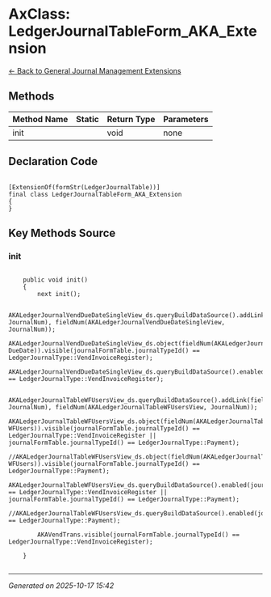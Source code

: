 # AxClass: LedgerJournalTableForm_AKA_Extension

[← Back to General Journal Management Extensions](../README.md)

## Methods

| Method Name | Static | Return Type | Parameters |
|-------------|--------|-------------|------------|
| init |  | void | none |

## Declaration Code

```xpp

[ExtensionOf(formStr(LedgerJournalTable))]
final class LedgerJournalTableForm_AKA_Extension
{
}

```

## Key Methods Source

### init

```xpp

    public void init()
    {
        next init(); 
        
        AKALedgerJournalVendDueDateSingleView_ds.queryBuildDataSource().addLink(fieldNum(LedgerJournalTable, JournalNum), fieldNum(AKALedgerJournalVendDueDateSingleView, JournalNum));
        AKALedgerJournalVendDueDateSingleView_ds.object(fieldNum(AKALedgerJournalVendDueDateSingleView, DueDate)).visible(journalFormTable.journalTypeId() == LedgerJournalType::VendInvoiceRegister);
        AKALedgerJournalVendDueDateSingleView_ds.queryBuildDataSource().enabled(journalFormTable.journalTypeId() == LedgerJournalType::VendInvoiceRegister);

        AKALedgerJournalTableWFUsersView_ds.queryBuildDataSource().addLink(fieldNum(LedgerJournalTable, JournalNum), fieldNum(AKALedgerJournalTableWFUsersView, JournalNum));
        AKALedgerJournalTableWFUsersView_ds.object(fieldNum(AKALedgerJournalTableWFUsersView, WFUsers)).visible(journalFormTable.journalTypeId() == LedgerJournalType::VendInvoiceRegister || journalFormTable.journalTypeId() == LedgerJournalType::Payment);
        //AKALedgerJournalTableWFUsersView_ds.object(fieldNum(AKALedgerJournalTableWFUsersView, WFUsers)).visible(journalFormTable.journalTypeId() == LedgerJournalType::Payment);
        AKALedgerJournalTableWFUsersView_ds.queryBuildDataSource().enabled(journalFormTable.journalTypeId() == LedgerJournalType::VendInvoiceRegister || journalFormTable.journalTypeId() == LedgerJournalType::Payment);
        //AKALedgerJournalTableWFUsersView_ds.queryBuildDataSource().enabled(journalFormTable.journalTypeId() == LedgerJournalType::Payment);
        
		AKAVendTrans.visible(journalFormTable.journalTypeId() == LedgerJournalType::VendInvoiceRegister);

    }


```

---

*Generated on 2025-10-17 15:42*
